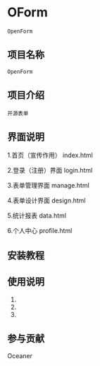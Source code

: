 # OForm
    OpenForm
## 项目名称
    OpenForm

## 项目介绍
    开源表单

## 界面说明
1.首页（宣传作用） 
    index.html

2.登录（注册）界面
    login.html

3.表单管理界面
    manage.html

4.表单设计界面
    design.html

5.统计报表
    data.html
    
6.个人中心
    profile.html

## 安装教程

## 使用说明
1.
2.
3.

## 参与贡献
Oceaner